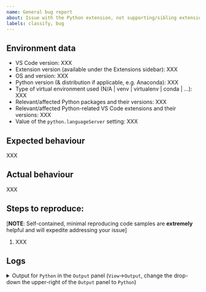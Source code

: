 ```yaml
---
name: General bug report
about: Issue with the Python extension, not supporting/sibling extensions
labels: classify, bug
---
```


<!-- Please search existing issues to avoid creating duplicates. -->

## Environment data

-   VS Code version: XXX
-   Extension version (available under the Extensions sidebar): XXX
-   OS and version: XXX
-   Python version (& distribution if applicable, e.g. Anaconda): XXX
-   Type of virtual environment used (N/A | venv | virtualenv | conda | ...): XXX
-   Relevant/affected Python packages and their versions: XXX
-   Relevant/affected Python-related VS Code extensions and their versions: XXX
-   Value of the `python.languageServer` setting: XXX


## Expected behaviour

XXX

## Actual behaviour

XXX

## Steps to reproduce:

[**NOTE**: Self-contained, minimal reproducing code samples are **extremely** helpful and will expedite addressing your issue]

1. XXX

<!--
Note: If you think a GIF of what is happening would be helpful, consider tools like https://www.cockos.com/licecap/, https://github.com/phw/peek or https://www.screentogif.com/ .
-->

## Logs

<details>

<summary>Output for <code>Python</code> in the <code>Output</code> panel (<code>View</code>→<code>Output</code>, change the drop-down the upper-right of the <code>Output</code> panel to <code>Python</code>)
</summary>

<p>

```
XXX
```

</p>
</details>
